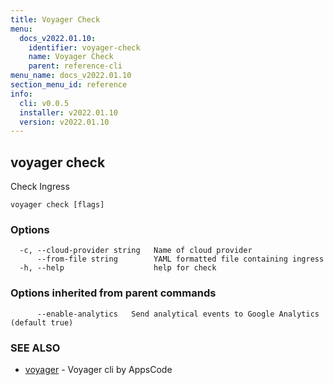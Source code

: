 ```yaml
---
title: Voyager Check
menu:
  docs_v2022.01.10:
    identifier: voyager-check
    name: Voyager Check
    parent: reference-cli
menu_name: docs_v2022.01.10
section_menu_id: reference
info:
  cli: v0.0.5
  installer: v2022.01.10
  version: v2022.01.10
---
```


## voyager check

Check Ingress

```
voyager check [flags]
```

### Options

```
  -c, --cloud-provider string   Name of cloud provider
      --from-file string        YAML formatted file containing ingress
  -h, --help                    help for check
```

### Options inherited from parent commands

```
      --enable-analytics   Send analytical events to Google Analytics (default true)
```

### SEE ALSO

* [voyager](/docs/v2022.01.10/reference/cli/voyager)	 - Voyager cli by AppsCode

